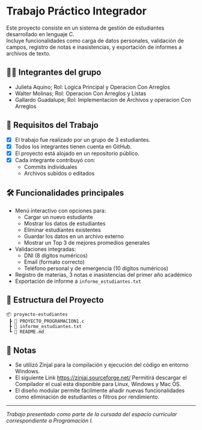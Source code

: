 # Trabajo Práctico Integrador

Este proyecto consiste en un sistema de gestión de estudiantes desarrollado en lenguaje C.  
Incluye funcionalidades como carga de datos personales, validación de campos, registro de notas e inasistencias, y exportación de informes a archivos de texto.

## 🧑‍💻 Integrantes del grupo
  
- Julieta Aquino; Rol: Logica Principal y Operacion Con Arreglos
- Walter Molinas; Rol: Operacion Con Arreglos y Listas
- Gallardo Guadalupe; Rol: Implementacion de Archivos y operacion Con Arreglos

## 📌 Requisitos del Trabajo

- [x] El trabajo fue realizado por un grupo de 3 estudiantes.
- [x] Todos los integrantes tienen cuenta en GitHub.
- [x] El proyecto está alojado en un repositorio público.
- [x] Cada integrante contribuyó con:
  - Commits individuales
  - Archivos subidos o editados

## 🛠️ Funcionalidades principales

- Menú interactivo con opciones para:
  - Cargar un nuevo estudiante
  - Mostrar los datos de estudiantes
  - Eliminar estudiantes existentes
  - Guardar los datos en un archivo externo
  - Mostrar un Top 3 de mejores promedios generales
- Validaciones integradas:
  - DNI (8 dígitos numéricos)
  - Email (formato correcto)
  - Teléfono personal y de emergencia (10 dígitos numéricos)
- Registro de materias, 3 notas e inasistencias del primer año académico
- Exportación de informe a `informe_estudiantes.txt`

## 📁 Estructura del Proyecto

```
📦 proyecto-estudiantes
 ┣ 📄 PROYECTO_PROGRAMACION1.c
 ┣ 📄 informe_estudiantes.txt
 ┗ 📄 README.md
```

## 💬 Notas

- Se utilizó ZinjaI para la compilación y ejecución del código en entorno Windows.
- El siguiente Link https://zinjai.sourceforge.net/ Permitirá descargar el Compilador el cual esta disponible para Linux, Windows y Mac OS.
- El diseño modular permite fácilmente añadir nuevas funcionalidades como eliminación de estudiantes o filtros por rendimiento.

---

_Trabajo presentado como parte de la cursada del espacio curricular correspondiente a Programación I._
